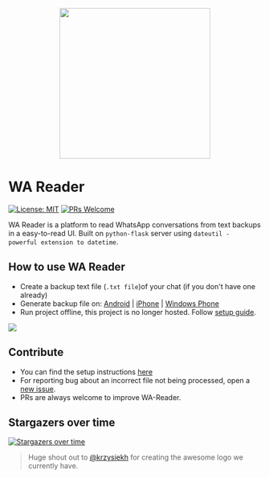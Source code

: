 <p align="center"><img src ="static/img/wa-reader.jpg" width=300/></p>

# WA Reader
[![License: MIT](https://img.shields.io/badge/License-MIT-yellow.svg)](https://github.com/prabhakar267/WA-Reader/blob/master/LICENSE)
[![PRs Welcome](https://img.shields.io/badge/PRs-welcome-brightgreen.svg?style=flat-square)](http://makeapullrequest.com)

WA Reader is a platform to read WhatsApp conversations from text backups in a easy-to-read UI. Built on `python-flask` server using `dateutil - powerful extension to datetime`.

## How to use WA Reader
 + Create a backup text file (`.txt file`)of your chat (if you don't have one already)
 + Generate backup file on: [Android](https://www.whatsapp.com/faq/en/android/23756533) | [iPhone](https://faq.whatsapp.com/en/iphone/20888066) | [Windows Phone](https://faq.whatsapp.com/en/wp/23607796)
 + Run project offline, this project is no longer hosted. Follow [setup guide](https://github.com/prabhakar267/WA-Reader/blob/master/SETUP.md).


![](.github/screenshots/screencapture-whatsapp-reader-herokuapp-2019-04-21-20_31_51.png)


## Contribute
+ You can find the setup instructions [here](SETUP.md)
+ For reporting bug about an incorrect file not being processed, open a [new issue](https://github.com/prabhakar267/WA-Reader/issues).
+ PRs are always welcome to improve WA-Reader.

## Stargazers over time

[![Stargazers over time](https://starchart.cc/prabhakar267/WA-Reader.svg?variant=adaptive)](https://starchart.cc/prabhakar267/WA-Reader)


> Huge shout out to [@krzysiekh](https://github.com/krzysiekh) for creating the awesome logo we currently have. 
